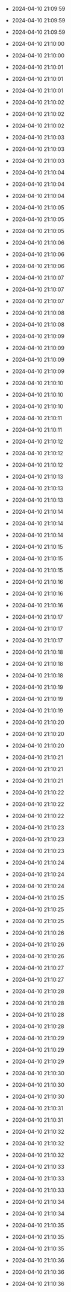 
- 2024-04-10 21:09:59

- 2024-04-10 21:09:59

- 2024-04-10 21:09:59

- 2024-04-10 21:10:00

- 2024-04-10 21:10:00

- 2024-04-10 21:10:01

- 2024-04-10 21:10:01

- 2024-04-10 21:10:01

- 2024-04-10 21:10:02

- 2024-04-10 21:10:02

- 2024-04-10 21:10:02

- 2024-04-10 21:10:03

- 2024-04-10 21:10:03

- 2024-04-10 21:10:03

- 2024-04-10 21:10:04

- 2024-04-10 21:10:04

- 2024-04-10 21:10:04

- 2024-04-10 21:10:05

- 2024-04-10 21:10:05

- 2024-04-10 21:10:05

- 2024-04-10 21:10:06

- 2024-04-10 21:10:06

- 2024-04-10 21:10:06

- 2024-04-10 21:10:07

- 2024-04-10 21:10:07

- 2024-04-10 21:10:07

- 2024-04-10 21:10:08

- 2024-04-10 21:10:08

- 2024-04-10 21:10:09

- 2024-04-10 21:10:09

- 2024-04-10 21:10:09

- 2024-04-10 21:10:09

- 2024-04-10 21:10:10

- 2024-04-10 21:10:10

- 2024-04-10 21:10:10

- 2024-04-10 21:10:11

- 2024-04-10 21:10:11

- 2024-04-10 21:10:12

- 2024-04-10 21:10:12

- 2024-04-10 21:10:12

- 2024-04-10 21:10:13

- 2024-04-10 21:10:13

- 2024-04-10 21:10:13

- 2024-04-10 21:10:14

- 2024-04-10 21:10:14

- 2024-04-10 21:10:14

- 2024-04-10 21:10:15

- 2024-04-10 21:10:15

- 2024-04-10 21:10:15

- 2024-04-10 21:10:16

- 2024-04-10 21:10:16

- 2024-04-10 21:10:16

- 2024-04-10 21:10:17

- 2024-04-10 21:10:17

- 2024-04-10 21:10:17

- 2024-04-10 21:10:18

- 2024-04-10 21:10:18

- 2024-04-10 21:10:18

- 2024-04-10 21:10:19

- 2024-04-10 21:10:19

- 2024-04-10 21:10:19

- 2024-04-10 21:10:20

- 2024-04-10 21:10:20

- 2024-04-10 21:10:20

- 2024-04-10 21:10:21

- 2024-04-10 21:10:21

- 2024-04-10 21:10:21

- 2024-04-10 21:10:22

- 2024-04-10 21:10:22

- 2024-04-10 21:10:22

- 2024-04-10 21:10:23

- 2024-04-10 21:10:23

- 2024-04-10 21:10:23

- 2024-04-10 21:10:24

- 2024-04-10 21:10:24

- 2024-04-10 21:10:24

- 2024-04-10 21:10:25

- 2024-04-10 21:10:25

- 2024-04-10 21:10:25

- 2024-04-10 21:10:26

- 2024-04-10 21:10:26

- 2024-04-10 21:10:26

- 2024-04-10 21:10:27

- 2024-04-10 21:10:27

- 2024-04-10 21:10:28

- 2024-04-10 21:10:28

- 2024-04-10 21:10:28

- 2024-04-10 21:10:28

- 2024-04-10 21:10:29

- 2024-04-10 21:10:29

- 2024-04-10 21:10:29

- 2024-04-10 21:10:30

- 2024-04-10 21:10:30

- 2024-04-10 21:10:30

- 2024-04-10 21:10:31

- 2024-04-10 21:10:31

- 2024-04-10 21:10:32

- 2024-04-10 21:10:32

- 2024-04-10 21:10:32

- 2024-04-10 21:10:33

- 2024-04-10 21:10:33

- 2024-04-10 21:10:33

- 2024-04-10 21:10:34

- 2024-04-10 21:10:34

- 2024-04-10 21:10:35

- 2024-04-10 21:10:35

- 2024-04-10 21:10:35

- 2024-04-10 21:10:36

- 2024-04-10 21:10:36

- 2024-04-10 21:10:36
